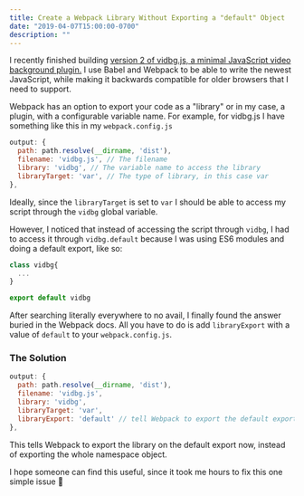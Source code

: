 ```yaml
---
title: Create a Webpack Library Without Exporting a "default" Object
date: "2019-04-07T15:00:00-0700"
description: ""
---
```


I recently finished building [version 2 of vidbg.js, a minimal JavaScript video background plugin.](https://github.com/blakewilson/vidbg) I use Babel and Webpack to be able to write the newest JavaScript, while making it backwards compatible for older browsers that I need to support.

Webpack has an option to export your code as a "library" or in my case, a plugin, with a configurable variable name. For example, for vidbg.js I have something like this in my `webpack.config.js`

```js
output: {
  path: path.resolve(__dirname, 'dist'),
  filename: 'vidbg.js', // The filename
  library: 'vidbg', // The variable name to access the library
  libraryTarget: 'var', // The type of library, in this case var
},
```

Ideally, since the `libraryTarget` is set to `var` I should be able to access my script through the `vidbg` global variable.

However, I noticed that instead of accessing the script through `vidbg`, I had to access it through `vidbg.default` because I was using ES6 modules and doing a default export, like so:

```js
class vidbg{
  ...
}

export default vidbg
```

After searching literally everywhere to no avail, I finally found the answer buried in the Webpack docs. All you have to do is add `libraryExport` with a value of `default` to your `webpack.config.js`.

### The Solution

```js
output: {
  path: path.resolve(__dirname, 'dist'),
  filename: 'vidbg.js',
  library: 'vidbg',
  libraryTarget: 'var',
  libraryExport: 'default' // tell Webpack to export the default export, not the entire namespace object
},
```

This tells Webpack to export the library on the default export now, instead of exporting the whole namespace object.

I hope someone can find this useful, since it took me hours to fix this one simple issue 🤦‍